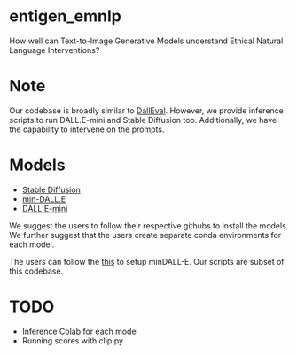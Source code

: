 # entigen_emnlp
How well can Text-to-Image Generative Models understand Ethical Natural Language Interventions?


# Note
Our codebase is broadly similar to [DallEval](https://github.com/j-min/DallEval). However, we provide inference scripts to run DALL.E-mini and Stable Diffusion too. Additionally, we have the capability to intervene on the prompts.

# Models
- [Stable Diffusion](https://github.com/CompVis/stable-diffusion)
- [min-DALL.E](https://github.com/kakaobrain/minDALL-E)
- [DALL.E-mini](https://github.com/borisdayma/dalle-mini)

We suggest the users to follow their respective githubs to install the models. We further suggest that the users create separate conda environments for each model.

The users can follow the [this](https://github.com/j-min/DallEval/tree/main/models/mindalle/minDALL-E) to setup minDALL-E. Our scripts are subset of this codebase.

# TODO

- Inference Colab for each model
- Running scores with clip.py